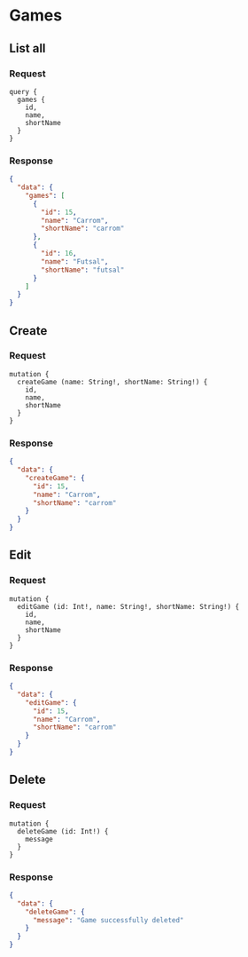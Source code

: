 # Games

## List all

### Request

```gql
query {
  games {
    id,
    name,
    shortName
  }
}
```

### Response

```JSON
{
  "data": {
    "games": [
      {
        "id": 15,
        "name": "Carrom",
        "shortName": "carrom"
      },
      {
        "id": 16,
        "name": "Futsal",
        "shortName": "futsal"
      }
    ]
  }
}
```

## Create

### Request

```gql
mutation {
  createGame (name: String!, shortName: String!) {
    id,
    name,
    shortName
  }
}
```

### Response

```JSON
{
  "data": {
    "createGame": {
      "id": 15,
      "name": "Carrom",
      "shortName": "carrom"
    }
  }
}
```

## Edit

### Request

```gql
mutation {
  editGame (id: Int!, name: String!, shortName: String!) {
    id,
    name,
    shortName
  }
}
```

### Response

```JSON
{
  "data": {
    "editGame": {
      "id": 15,
      "name": "Carrom",
      "shortName": "carrom"
    }
  }
}
```

## Delete

### Request

```gql
mutation {
  deleteGame (id: Int!) {
    message
  }
}
```

### Response

```JSON
{
  "data": {
    "deleteGame": {
      "message": "Game successfully deleted"
    }
  }
}
```
